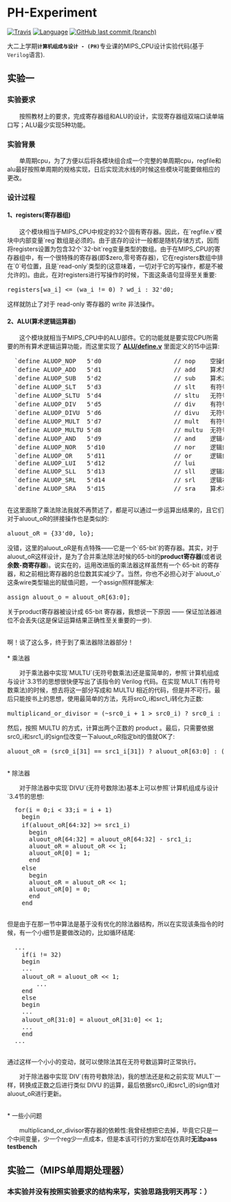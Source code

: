 # PH-Experiment

[![Travis](https://img.shields.io/travis/rust-lang/rust/master.svg)](https://github.com/Fassial/RISC-CPU/commits/master)
[![Language](https://img.shields.io/badge/Verilog-HDL-blue.svg)](https://baike.baidu.com/item/Verilog%20HDL/596353?fr=aladdin)
[![GitHub last commit (branch)](https://img.shields.io/badge/last%20commit-november-yellowgreen.svg)](https://github.com/Fassial/RISC-CPU)

大二上学期<b>` 计算机组成与设计 - (PH) `</b>专业课的MIPS_CPU设计实验代码(基于`Verilog`语言).

## 实验一

### 实验要求
&emsp;&emsp;按照教材上的要求，完成寄存器组和ALU的设计，实现寄存器组双端口读单端口写；ALU最少实现5种功能。

### 实验背景
&emsp;&emsp;单周期cpu，为了方便以后将各模块组合成一个完整的单周期cpu，regfile和alu最好按照单周期的规格实现，日后实现流水线的时候这些模块可能要做相应的更改。

### 设计过程

#### 1、registers(寄存器组)
  <p>&emsp;&emsp;这个模块相当于MIPS_CPU中规定的32个固有寄存器。因此，在`regfile.v`模块中内部变量`reg`数组是必须的。由于底存的设计一般都是随机存储方式，因而将registers设置为包含32个`32-bit`reg变量类型的数组。由于在MIPS_CPU的寄存器组中，有一个很特殊的寄存器(即$zero,零号寄存器)，它在registers数组中排在`0`号位置，且是`read-only`类型的(这意味着，一切对于它的写操作，都是不被允许的)。由此，在对registers进行写操作的时候，下面这条语句显得至关重要:<br>
  <pre>registers[wa_i] <= (wa_i != 0) ? wd_i : 32'd0;                 //寄存器 write 操作</pre>
  这样就防止了对于 read-only 寄存器的 write 非法操作。</p>
  
#### 2、ALU(算术逻辑运算器)
  <p>&emsp;&emsp;这个模块就相当于MIPS_CPU中的ALU部件。它的功能就是要实现CPU所需要的所有算术逻辑运算功能，而这里实现了<span> <a href = "https://github.com/Fassial/PH-Experiment/blob/master/regfile%20%26%20ALU/ALU/defines.v"><b>ALU/define.v</b></a> </span>里面定义的15中运算:<br>
  <pre>
  `define ALUOP_NOP   5'd0                    // nop    空操作
  `define ALUOP_ADD   5'd1                    // add    算术加
  `define ALUOP_SUB   5'd2                    // sub    算术减
  `define ALUOP_SLT   5'd3                    // slt    有符号数判定src0_i < src1_i
  `define ALUOP_SLTU  5'd4                    // sltu   无符号数判定src0_i < src1_i
  `define ALUOP_DIV   5'd5                    // div    有符号数除法
  `define ALUOP_DIVU  5'd6                    // divu   无符号数除法
  `define ALUOP_MULT  5'd7                    // mult   有符号数乘法
  `define ALUOP_MULTU 5'd8                    // multu  无符号数乘法
  `define ALUOP_AND   5'd9                    // and    逻辑与
  `define ALUOP_NOR   5'd10                   // nor    逻辑或非
  `define ALUOP_OR    5'd11                   // or     逻辑或
  `define ALUOP_LUI   5'd12                   // lui
  `define ALUOP_SLL   5'd13                   // sll    逻辑左移
  `define ALUOP_SRL   5'd14                   // srl    逻辑右移
  `define ALUOP_SRA   5'd15                   // sra    算术右移
  </pre>
  在这里面除了乘法除法我就不再赘述了，都是可以通过一步运算出结果的，且它们对于aluout_oR的拼接操作也是类似的:<br>
  <pre>aluout_oR = {33'd0, lo};                                       //对aluout_oR的拼接操作</pre>
  没错，这里的aluout_oR是有点特殊——它是一个`65-bit`的寄存器。其实，对于aluout_oR这样设计，是为了合并乘法除法时候的65-bit的<b>product寄存器</b>(或者说<b>余数-商寄存器</b>)。说实在的，运用改进版的乘法器这样虽然有一个 65-bit 的寄存器，和之前相比寄存器的总位数其实减少了。当然，你也不必担心对于`aluout_o`这条wire类型输出的赋值问题，一个assign照样能解决:<br>
  <pre>assign aluout_o = aluout_oR[63:0];                             //只取后64位赋值给aluout_o</pre>
  关于product寄存器被设计成 65-bit 寄存器，我想说一下原因 —— 保证加法器进位不会丢失(这是保证运算结果正确性至关重要的一步).<br><br></p>
  啊！谈了这么多，终于到了乘法器除法器部分！<br><br>
  * 乘法器
  <p>&emsp;&emsp;对于乘法器中实现`MULTU`(无符号数乘法)还是蛮简单的，参照`计算机组成与设计`3.3节的思想很快便写出了该指令的 Verilog 代码。在实现`MULT`(有符号数乘法)的时候，想去将这一部分写成和 MULTU 相近的代码，但是并不可行。最后只能按书上的思想，使用最简单的方法，先将src0_i和src1_i转化为正数:<br>
  <pre>multiplicand_or_divisor = (~src0_i + 1 > src0_i) ? src0_i : (~src0_i + 1);       //将转换成正数的被乘数src0_i放入multiplicand_or_divisor</pre>
  然后，按照 MULTU 的方式，计算出两个正数的 product 。最后，只需要依据src0_i和src1_i的sign位改变一下aluout_oR指定bit的值就OK了:<br>
  <pre>aluout_oR = (src0_i[31] == src1_i[31]) ? aluout_oR[63:0] : (~aluout_oR[63:0] + 1);       //依据sign更新aluout_oR的sign</pre><br>
  * 除法器
  <p>&emsp;&emsp;对于除法器中实现`DIVU`(无符号数除法)基本上可以参照`计算机组成与设计`3.4节的思想:<br>
  <pre>
  for(i = 0;i < 33;i = i + 1)
    begin
    if(aluout_oR[64:32] >= src1_i)                                    //余数 - 除数 >= 0，这时商上1
      begin
      aluout_oR[64:32] = aluout_oR[64:32] - src1_i;
      aluout_oR = aluout_oR << 1;
      aluout_oR[0] = 1;
      end
    else                                                              //不可减，这时商上0
      begin
      aluout_oR = aluout_oR << 1;
      aluout_oR[0] = 0;
      end
    end
  </pre>
  但是由于在那一节中算法是基于没有优化的除法器结构，所以在实现该条指令的时候，有一个小细节是要做改动的，比如循环结尾:<br>
  <pre>
  ...                                                                 	//节选了一部分
    if(i != 32)
	begin
	...
	aluout_oR = aluout_oR << 1;                                     //不是循环结尾，整体左移
     	...
	end
    else
	begin
	...
	aluout_oR[31:0] = aluout_oR[31:0] << 1;                         //循环结尾，只有低 32-bit 左移
	...
	end
  ...
  </pre>
  通过这样一个小小的变动，就可以使除法其在无符号数运算时正常执行。</p>
  <p>&emsp;&emsp;对于除法器中实现`DIV`(有符号数除法)，我的想法还是和之前实现`MULT`一样，转换成正数之后进行类似 DIVU 的运算，最后依据src0_i和src1_i的sign值对aluout_oR进行更新。</p><br>
  * 一些小问题
  <p>&emsp;&emsp;multiplicand_or_divisor寄存器的依赖性:我曾经想把它去掉，毕竟它只是一个中间变量，少一个reg少一点成本，但是本该可行的方案却在仿真时<b>无法pass testbench</b></p>


## 实验二（MIPS单周期处理器）

### 本实验并没有按照实验要求的结构来写，实验思路我明天再写：）
